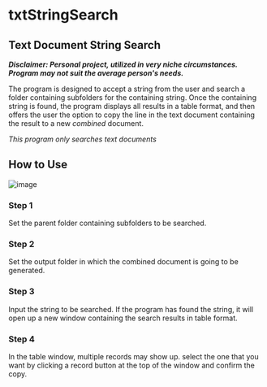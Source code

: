 # txtStringSearch

## Text Document String Search

***Disclaimer: Personal project, utilized in very niche circumstances. Program may not suit the average person's needs.***

The program is designed to accept a string from the user and search a folder containing subfolders for the containing string.
Once the containing string is found, the program displays all results in a table format, and then offers
the user the option to copy the line in the text document containing the result to a new *combined* document. 

*This program only searches text documents*

## How to Use

![image](https://user-images.githubusercontent.com/53978750/236326088-62843c5c-f26c-4a73-9f1d-96444885936f.png)


### Step 1
Set the parent folder containing subfolders to be searched.

### Step 2
Set the output folder in which the combined document is going to be generated.

### Step 3
Input the string to be searched. If the program has found the string, it will open up a new window
containing the search results in table format.

### Step 4
In the table window, multiple records may show up. select the one that you want by clicking a record button at
the top of the window and confirm the copy.


